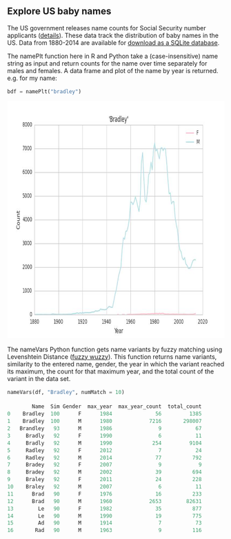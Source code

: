 ## Explore US baby names

The US government releases name counts for Social Security number applicants ([details](https://www.ssa.gov/oact/babynames/background.html)). These data track the distribution of baby names in the US. Data from 1880-2014 are available for [download as a SQLite database](https://www.kaggle.com/kaggle/us-baby-names/downloads/database.sqlite.zip).

The namePlt function here in R and Python take a (case-insensitive) name string as input and return counts for the name over time separately for males and females. A data frame and plot of the name by year is returned. e.g. for my name:

```python
bdf = namePlt("bradley")
```

<img src="bp.jpeg" width="800" height="550"/>

The nameVars Python function gets name variants by fuzzy matching using Levenshtein Distance ([fuzzy wuzzy](https://github.com/seatgeek/fuzzywuzzy)). This function returns name variants, similarity to the entered name, gender, the year in which the variant reached its maximum, the count for that maximum year, and the total count of the variant in the data set.

```python
nameVars(df, "Bradley", numMatch = 10)

        Name  Sim Gender  max_year  max_year_count  total_count
0    Bradley  100      F      1984              56         1385
1    Bradley  100      M      1980            7216       298007
2   Brandley   93      M      1986               9           67
3     Bradly   92      F      1990               6           11
4     Bradly   92      M      1990             254         9104
5     Radley   92      F      2012               7           24
6     Radley   92      M      2014              77          792
7     Bradey   92      F      2007               9            9
8     Bradey   92      M      2002              39          694
9     Braley   92      F      2011              24          228
10    Braley   92      M      2007               6           11
11      Brad   90      F      1976              16          233
12      Brad   90      M      1960            2653        82631
13        Le   90      F      1982              35          877
14        Le   90      M      1990              19          775
15        Ad   90      M      1914               7           73
16       Rad   90      M      1963               9          116

```